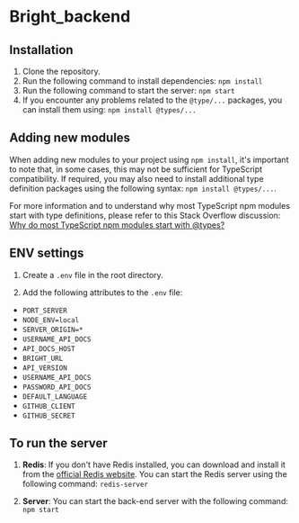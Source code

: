 # Bright_backend

## Installation

1. Clone the repository.
2. Run the following command to install dependencies: `npm install`
3. Run the following command to start the server: `npm start`
4. If you encounter any problems related to the `@type/...` packages, you can install them using: `npm install @types/...`

## Adding new modules

When adding new modules to your project using `npm install`, it's important to note that, in some cases, this may not be sufficient for TypeScript compatibility. If required, you may also need to install additional type definition packages using the following syntax: `npm install @types/...`.

For more information and to understand why most TypeScript npm modules start with type definitions, please refer to this Stack Overflow discussion:
[Why do most TypeScript npm modules start with @types?](https://stackoverflow.com/questions/59497785/why-most-typescript-npm-modules-start-with)

## ENV settings

1. Create a `.env` file in the root directory.

2. Add the following attributes to the `.env` file:

- `PORT_SERVER`
- `NODE_ENV=local`
- `SERVER_ORIGIN=*`
- `USERNAME_API_DOCS`
- `API_DOCS_HOST`
- `BRIGHT_URL`
- `API_VERSION`
- `USERNAME_API_DOCS`
- `PASSWORD_API_DOCS`
- `DEFAULT_LANGUAGE`
- `GITHUB_CLIENT`
- `GITHUB_SECRET`
  
## To run the server

1. **Redis**: If you don't have Redis installed, you can download and install it from the [official Redis website](https://redis.io/download/). You can start the Redis server using the following command: `redis-server`

2. **Server**: You can start the back-end server with the following command: `npm start`
